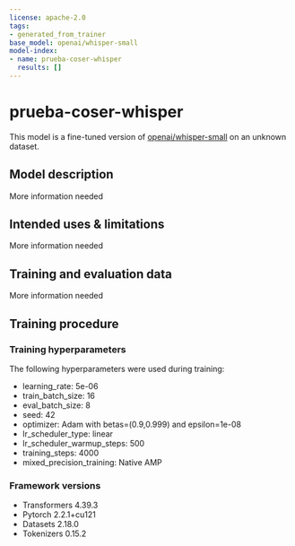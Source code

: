 ```yaml
---
license: apache-2.0
tags:
- generated_from_trainer
base_model: openai/whisper-small
model-index:
- name: prueba-coser-whisper
  results: []
---
```


<!-- This model card has been generated automatically according to the information the Trainer had access to. You
should probably proofread and complete it, then remove this comment. -->

# prueba-coser-whisper

This model is a fine-tuned version of [openai/whisper-small](https://huggingface.co/openai/whisper-small) on an unknown dataset.

## Model description

More information needed

## Intended uses & limitations

More information needed

## Training and evaluation data

More information needed

## Training procedure

### Training hyperparameters

The following hyperparameters were used during training:
- learning_rate: 5e-06
- train_batch_size: 16
- eval_batch_size: 8
- seed: 42
- optimizer: Adam with betas=(0.9,0.999) and epsilon=1e-08
- lr_scheduler_type: linear
- lr_scheduler_warmup_steps: 500
- training_steps: 4000
- mixed_precision_training: Native AMP

### Framework versions

- Transformers 4.39.3
- Pytorch 2.2.1+cu121
- Datasets 2.18.0
- Tokenizers 0.15.2
